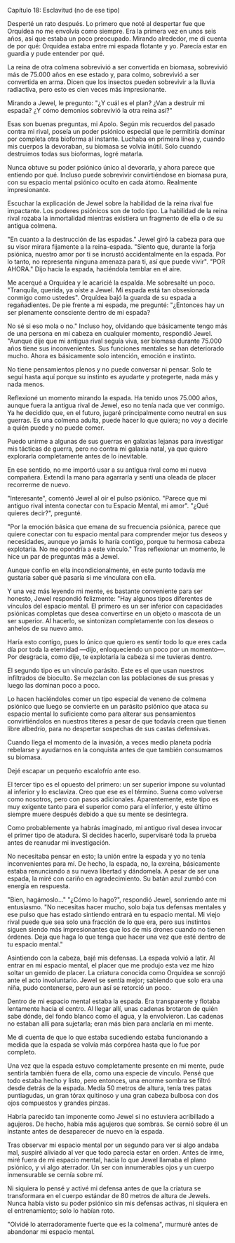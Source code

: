Capítulo 18: Esclavitud (no de ese tipo)

Desperté un rato después. Lo primero que noté al despertar fue que Orquídea no me envolvía como siempre. Era la primera vez en unos seis años, así que estaba un poco preocupado. Mirando alrededor, me di cuenta de por qué: Orquídea estaba entre mi espada flotante y yo. Parecía estar en guardia y pude entender por qué.

La reina de otra colmena sobrevivió a ser convertida en biomasa, sobrevivió más de 75.000 años en ese estado y, para colmo, sobrevivió a ser convertida en arma. Dicen que los insectos pueden sobrevivir a la lluvia radiactiva, pero esto es cien veces más impresionante.

Mirando a Jewel, le pregunto: "¿Y cuál es el plan? ¿Van a destruir mi espada? ¿Y cómo demonios sobrevivió la otra reina así?"

Esas son buenas preguntas, mi Apolo. Según mis recuerdos del pasado contra mi rival, poseía un poder psiónico especial que le permitiría dominar por completa otra bioforma al instante. Luchaba en primera línea y, cuando mis cuerpos la devoraban, su biomasa se volvía inútil. Solo cuando destruimos todas sus bioformas, logré matarla.

Nunca obtuve su poder psiónico único al devorarla, y ahora parece que entiendo por qué. Incluso puede sobrevivir convirtiéndose en biomasa pura, con su espacio mental psiónico oculto en cada átomo. Realmente impresionante.

Escuchar la explicación de Jewel sobre la habilidad de la reina rival fue impactante. Los poderes psiónicos son de todo tipo. La habilidad de la reina rival rozaba la inmortalidad mientras existiera un fragmento de ella o de su antigua colmena.

"En cuanto a la destrucción de las espadas." Jewel giró la cabeza para que su visor mirara fijamente a la reina-espada. "Siento que, durante la forja psiónica, nuestro amor por ti se incrustó accidentalmente en la espada. Por lo tanto, no representa ninguna amenaza para ti, así que puede vivir". "POR AHORA." Dijo hacia la espada, haciéndola temblar en el aire.

Me acerqué a Orquídea y le acaricié la espalda. Me sobresalté un poco. "Tranquila, querida, ya oíste a Jewel. Mi espada está tan obsesionada conmigo como ustedes". Orquídea bajó la guarda de su espada a regañadientes. De pie frente a mi espada, me pregunté: "¿Entonces hay un ser plenamente consciente dentro de mi espada?

No sé si eso mola o no." Incluso hoy, olvidando que básicamente tengo más de una persona en mi cabeza en cualquier momento, respondió Jewel. "Aunque dije que mi antigua rival seguía viva, ser biomasa durante 75.000 años tiene sus inconvenientes. Sus funciones mentales se han deteriorado mucho. Ahora es básicamente solo intención, emoción e instinto.

No tiene pensamientos plenos y no puede conversar ni pensar. Solo te seguí hasta aquí porque su instinto es ayudarte y protegerte, nada más y nada menos.

Reflexioné un momento mirando la espada. Ha tenido unos 75.000 años, aunque fuera la antigua rival de Jewel, eso no tenía nada que ver conmigo. Ya he decidido que, en el futuro, jugaré principalmente como neutral en sus guerras. Es una colmena adulta, puede hacer lo que quiera; no voy a decirle a quién puede y no puede comer.

Puedo unirme a algunas de sus guerras en galaxias lejanas para investigar mis tácticas de guerra, pero no contra mi galaxia natal, ya que quiero explorarla completamente antes de lo inevitable.

En ese sentido, no me importó usar a su antigua rival como mi nueva compañera. Extendí la mano para agarrarla y sentí una oleada de placer recorrerme de nuevo.

"Interesante", comentó Jewel al oír el pulso psiónico. "Parece que mi antiguo rival intenta conectar con tu Espacio Mental, mi amor". "¿Qué quieres decir?", pregunté.

"Por la emoción básica que emana de su frecuencia psiónica, parece que quiere conectar con tu espacio mental para comprender mejor tus deseos y necesidades, aunque yo jamás lo haría contigo, porque tu hermosa cabeza explotaría. No me opondría a este vínculo." Tras reflexionar un momento, le hice un par de preguntas más a Jewel.

Aunque confío en ella incondicionalmente, en este punto todavía me gustaría saber qué pasaría si me vinculara con ella.

Y una vez más leyendo mi mente, es bastante conveniente para ser honesto, Jewel respondió felizmente: "Hay algunos tipos diferentes de vínculos del espacio mental. El primero es un ser inferior con capacidades psiónicas completas que desea convertirse en un objeto o mascota de un ser superior. Al hacerlo, se sintonizan completamente con los deseos o anhelos de su nuevo amo.

Haría esto contigo, pues lo único que quiero es sentir todo lo que eres cada día por toda la eternidad —dijo, enloqueciendo un poco por un momento—. Por desgracia, como dije, te explotaría la cabeza si me tuvieras dentro.

El segundo tipo es un vínculo parásito. Este es el que usan nuestros infiltrados de bioculto. Se mezclan con las poblaciones de sus presas y luego las dominan poco a poco.

Lo hacen haciéndoles comer un tipo especial de veneno de colmena psiónico que luego se convierte en un parásito psiónico que ataca su espacio mental lo suficiente como para alterar sus pensamientos convirtiéndolos en nuestros títeres a pesar de que todavía creen que tienen libre albedrío, para no despertar sospechas de sus castas defensivas.

Cuando llega el momento de la invasión, a veces medio planeta podría rebelarse y ayudarnos en la conquista antes de que también consumamos su biomasa.

Dejé escapar un pequeño escalofrío ante eso.

El tercer tipo es el opuesto del primero: un ser superior impone su voluntad al inferior y lo esclaviza. Creo que ese es el término. Suena como volverse como nosotros, pero con pasos adicionales. Aparentemente, este tipo es muy exigente tanto para el superior como para el inferior, y este último siempre muere después debido a que su mente se desintegra.

Como probablemente ya habrás imaginado, mi antiguo rival desea invocar el primer tipo de atadura. Si decides hacerlo, supervisaré toda la prueba antes de reanudar mi investigación.

No necesitaba pensar en esto; la unión entre la espada y yo no tenía inconvenientes para mí. De hecho, la espada, no, la exreina, básicamente estaba renunciando a su nueva libertad y dándomela. A pesar de ser una espada, la miré con cariño en agradecimiento. Su batán azul zumbó con energía en respuesta.

"Bien, hagámoslo..." "¿Cómo lo hago?", respondió Jewel, sonriendo ante mi entusiasmo. "No necesitas hacer mucho, solo baja tus defensas mentales y ese pulso que has estado sintiendo entrará en tu espacio mental. Mi viejo rival puede que sea solo una fracción de lo que era, pero sus instintos siguen siendo más impresionantes que los de mis drones cuando no tienen órdenes. Deja que haga lo que tenga que hacer una vez que esté dentro de tu espacio mental."

Asintiendo con la cabeza, bajé mis defensas. La espada volvió a latir. Al entrar en mi espacio mental, el placer que me produjo esta vez me hizo soltar un gemido de placer. La criatura conocida como Orquídea se sonrojó ante el acto involuntario. Jewel se sentía mejor; sabiendo que solo era una niña, pudo contenerse, pero aun así se retorció un poco.

Dentro de mi espacio mental estaba la espada. Era transparente y flotaba lentamente hacia el centro. Al llegar allí, unas cadenas brotaron de quién sabe dónde, del fondo blanco como el agua, y la envolvieron. Las cadenas no estaban allí para sujetarla; eran más bien para anclarla en mi mente.

Me di cuenta de que lo que estaba sucediendo estaba funcionando a medida que la espada se volvía más corpórea hasta que lo fue por completo.

Una vez que la espada estuvo completamente presente en mi mente, pude sentirla también fuera de ella, como una especie de vínculo. Pensé que todo estaba hecho y listo, pero entonces, una enorme sombra se filtró desde detrás de la espada. Medía 50 metros de altura, tenía tres patas puntiagudas, un gran tórax quitinoso y una gran cabeza bulbosa con dos ojos compuestos y grandes pinzas.

Habría parecido tan imponente como Jewel si no estuviera acribillado a agujeros. De hecho, había más agujeros que sombras. Se cernió sobre él un instante antes de desaparecer de nuevo en la espada.

Tras observar mi espacio mental por un segundo para ver si algo andaba mal, suspiré aliviado al ver que todo parecía estar en orden. Antes de irme, miré fuera de mi espacio mental, hacia lo que Jewel llamaba el plano psiónico, y vi algo aterrador. Un ser con innumerables ojos y un cuerpo inmensurable se cernía sobre mí.

Ni siquiera lo pensé y activé mi defensa antes de que la criatura se transformara en el cuerpo estándar de 80 metros de altura de Jewels. Nunca había visto su poder psiónico sin mis defensas activas, ni siquiera en el entrenamiento; solo lo habían roto.

"Olvidé lo aterradoramente fuerte que es la colmena", murmuré antes de abandonar mi espacio mental.
